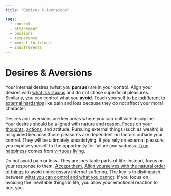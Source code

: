 ```yaml
---
title: "Desires & Aversions"

tags:
  - control
  - attachment
  - passions
  - temperance
  - mental-fortitude
  - indifferents
---
```


# Desires & Aversions

Your internal desires (what you **pursue**) are in your control. Align your
desires with [what is virtuous](acting-virtue.md) and do not chase superficial
pleasures. Similarly, you can control what you **avoid**. Teach yourself to [be
indifferent to external hardships](detachment-externals.md) like pain and loss
because they do not affect your moral character.

Desires and aversions are key areas where you can cultivate discipline. Your
desires should be aligned with nature and reason. Focus on your
[thoughts](thoughts-judgments.md), [actions](actions.md), and attitude. Pursuing
external things (such as wealth) is misguided because those pleasures are
dependent on factors outside your control. They will be ultimately unsatisfying.
If you rely on external pleasure, you expose yourself to the opportunity for
failure and sadness. [True happiness](happiness-flourishing.md) comes from
[virtuous living](acting-virtue.md).

Do not avoid pain or loss. They are inevitable parts of life. Instead, focus on
your response to them. [Accept them.](love-fate.md) [Align yourselves with the
natural order of things](living-accordance-nature.md) to avoid unnecessary
internal suffering. The key is to distinguish between [what you can control and
what you cannot](dichotomy-control.md). If you focus on avoiding the inevitable
things in life, you allow your emotional reaction to hurt you.

